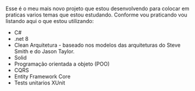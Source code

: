 Esse é o meu mais novo projeto que estou desenvolvendo para colocar em praticas varios temas que estou estudando. Conforme vou praticando vou listando aqui o que estou utilizando:

- C#
- .net 8
- Clean Arquitetura - baseado nos modelos das arquiteturas do Steve Smith e do Jason Taylor.
- Solid
- Programação orientada a objeto (POO)
- CQRS
- Entity Framework Core
- Tests unitarios XUnit
